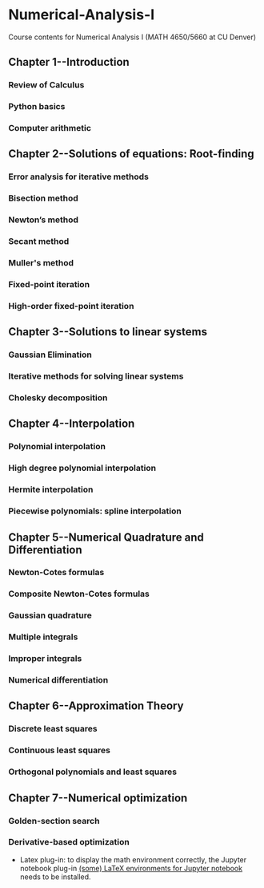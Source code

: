 # Numerical-Analysis-I
Course contents for Numerical Analysis I (MATH 4650/5660 at CU Denver)

## Chapter 1--Introduction
### Review of Calculus
### Python basics
### Computer arithmetic

## Chapter 2--Solutions of equations: Root-finding
### Error analysis for iterative methods
### Bisection method
### Newton’s method
### Secant method
### Muller's method
### Fixed-point iteration
### High-order fixed-point iteration

## Chapter 3--Solutions to linear systems
### Gaussian Elimination
### Iterative methods for solving linear systems
### Cholesky decomposition

## Chapter 4--Interpolation
### Polynomial interpolation
### High degree polynomial interpolation
### Hermite interpolation
### Piecewise polynomials: spline interpolation

## Chapter 5--Numerical Quadrature and Differentiation
### Newton-Cotes formulas
### Composite Newton-Cotes formulas
### Gaussian quadrature
### Multiple integrals
### Improper integrals
### Numerical differentiation

## Chapter 6--Approximation Theory
### Discrete least squares
### Continuous least squares
### Orthogonal polynomials and least squares

## Chapter 7--Numerical optimization
### Golden-section search
### Derivative-based optimization


- Latex plug-in: to display the math environment correctly, the Jupyter notebook plug-in 
  [(some) LaTeX environments for Jupyter notebook](https://jupyter-contrib-nbextensions.readthedocs.io/en/latest/nbextensions/latex_envs/README.html) needs to be installed.
